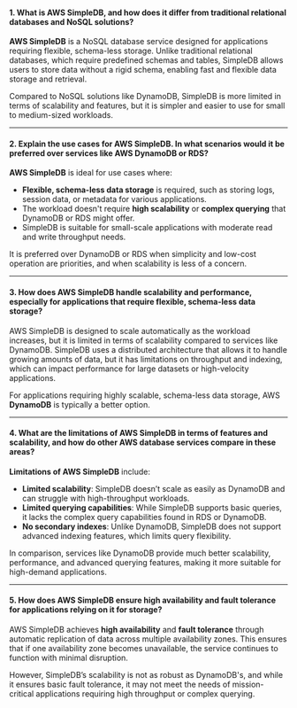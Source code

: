 #### 1. **What is AWS SimpleDB, and how does it differ from traditional relational databases and NoSQL solutions?**

**AWS SimpleDB** is a NoSQL database service designed for applications requiring flexible, schema-less storage. Unlike traditional relational databases, which require predefined schemas and tables, SimpleDB allows users to store data without a rigid schema, enabling fast and flexible data storage and retrieval.

Compared to NoSQL solutions like DynamoDB, SimpleDB is more limited in terms of scalability and features, but it is simpler and easier to use for small to medium-sized workloads.

---

#### 2. **Explain the use cases for AWS SimpleDB. In what scenarios would it be preferred over services like AWS DynamoDB or RDS?**

**AWS SimpleDB** is ideal for use cases where:

- **Flexible, schema-less data storage** is required, such as storing logs, session data, or metadata for various applications.
- The workload doesn't require **high scalability** or **complex querying** that DynamoDB or RDS might offer.
- SimpleDB is suitable for small-scale applications with moderate read and write throughput needs.

It is preferred over DynamoDB or RDS when simplicity and low-cost operation are priorities, and when scalability is less of a concern.

---

#### 3. **How does AWS SimpleDB handle scalability and performance, especially for applications that require flexible, schema-less data storage?**

AWS SimpleDB is designed to scale automatically as the workload increases, but it is limited in terms of scalability compared to services like DynamoDB. SimpleDB uses a distributed architecture that allows it to handle growing amounts of data, but it has limitations on throughput and indexing, which can impact performance for large datasets or high-velocity applications.

For applications requiring highly scalable, schema-less data storage, AWS **DynamoDB** is typically a better option.

---

#### 4. **What are the limitations of AWS SimpleDB in terms of features and scalability, and how do other AWS database services compare in these areas?**

**Limitations of AWS SimpleDB** include:

- **Limited scalability**: SimpleDB doesn’t scale as easily as DynamoDB and can struggle with high-throughput workloads.
- **Limited querying capabilities**: While SimpleDB supports basic queries, it lacks the complex query capabilities found in RDS or DynamoDB.
- **No secondary indexes**: Unlike DynamoDB, SimpleDB does not support advanced indexing features, which limits query flexibility.

In comparison, services like DynamoDB provide much better scalability, performance, and advanced querying features, making it more suitable for high-demand applications.

---

#### 5. **How does AWS SimpleDB ensure high availability and fault tolerance for applications relying on it for storage?**

AWS SimpleDB achieves **high availability** and **fault tolerance** through automatic replication of data across multiple availability zones. This ensures that if one availability zone becomes unavailable, the service continues to function with minimal disruption.

However, SimpleDB’s scalability is not as robust as DynamoDB's, and while it ensures basic fault tolerance, it may not meet the needs of mission-critical applications requiring high throughput or complex querying.